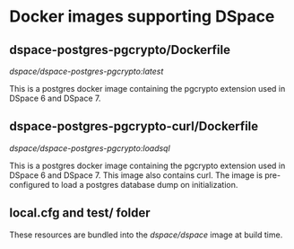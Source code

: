 # Docker images supporting DSpace

## dspace-postgres-pgcrypto/Dockerfile

_dspace/dspace-postgres-pgcrypto:latest_

This is a postgres docker image containing the pgcrypto extension used in DSpace 6 and DSpace 7.

## dspace-postgres-pgcrypto-curl/Dockerfile

_dspace/dspace-postgres-pgcrypto:loadsql_

This is a postgres docker image containing the pgcrypto extension used in DSpace 6 and DSpace 7.
This image also contains curl.  The image is pre-configured to load a postgres database dump on initialization.

## local.cfg and test/ folder

These resources are bundled into the _dspace/dspace_ image at build time.
